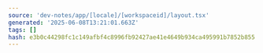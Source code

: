 ```yaml
---
source: 'dev-notes/app/[locale]/[workspaceid]/layout.tsx'
generated: '2025-06-08T13:21:01.663Z'
tags: []
hash: e3b0c44298fc1c149afbf4c8996fb92427ae41e4649b934ca495991b7852b855
---
```


